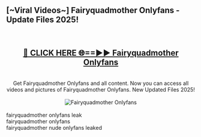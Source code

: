 <h2>[~Viral Videos~] Fairyquadmother Onlyfans - Update Files 2025!</h2>
<br>
<div align="center">
<h2><a href="https://betterlinks.top/A2PfLJ" rel="nofollow">🔴 CLICK HERE 🌐==►► Fairyquadmother Onlyfans</a></h2>
<br>
Get Fairyquadmother Onlyfans and all content. Now you can access all videos and pictures of Fairyquadmother Onlyfans. New Updated Files 2025!
<br>
<br>
<a href="https://betterlinks.top/A2PfLJ" rel="nofollow" data-target="animated-image.originalLink"><img src="https://i.ibb.co.com/WyWwxjT/player-gif2.gif" alt="Fairyquadmother Onlyfans" style="max-width: 100%; display: inline-block;" data-target="animated-image.originalImage"></a>
</div>
<br>
fairyquadmother onlyfans leak<br>
fairyquadmother onlyfans<br>
fairyquadmother nude onlyfans leaked
